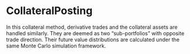 # CollateralPosting
In this collateral method, derivative trades and the collateral assets are handled similarly. They are deemed as two “sub-portfolios” with opposite trade direction. Their future value distributions are calculated under the same Monte Carlo simulation framework.
